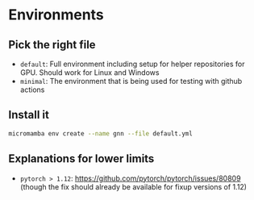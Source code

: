 # Environments

## Pick the right file

* `default`: Full environment including setup for helper repositories for GPU.
   Should work for Linux and Windows
* `minimal`: The environment that is being used for testing with github
   actions

## Install it

```bash
micromamba env create --name gnn --file default.yml
```

## Explanations for lower limits

* `pytorch > 1.12`: https://github.com/pytorch/pytorch/issues/80809 (though
  the fix should already be available for fixup versions of 1.12)
